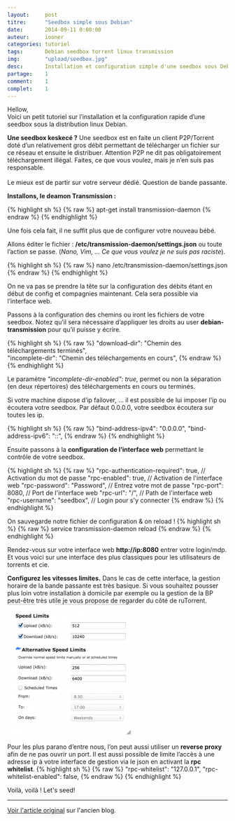 ```yaml
---
layout: 	post
titre:  	"Seedbox simple sous Debian"
date:   	2014-09-11 0:00:00
auteur: 	iooner
categories: tutoriel
tags:		Debian seedbox torrent linux transmission
img: 		"upload/seedbox.jpg"
desc:		Installation et configuration simple d'une seedbox sous Debian
partage:	1
comment:	1
complet:	1
---
```




Hellow,  
Voici un petit tutoriel sur l’installation et la configuration rapide d’une seedbox sous la distribution linux Debian.  

**Une seedbox keskecé ?** Une seedbox est en faite un client P2P/Torrent doté d’un relativement gros débit permettant de télécharger un fichier sur ce réseau et ensuite le distribuer. Attention P2P ne dit pas obligatoirement téléchargement illégal. Faites, ce que vous voulez, mais je n’en suis pas responsable. 
<br><br>
Le mieux est de partir sur votre serveur dédié. Question de bande passante.  

**Installons, le deamon Transmission :** 

{% highlight sh %}
{% raw %}
apt-get install transmission-daemon
{% endraw %}
{% endhighlight %}  

Une fois cela fait, il ne suffit plus que de configurer votre nouveau bébé.  

Allons éditer le fichier : **/etc/transmission-daemon/settings.json** ou toute l’action se passe. (*Nano, Vim, … Ce que vous voulez je ne suis pas raciste*). 

{% highlight sh %}
{% raw %}
nano /etc/transmission-daemon/settings.json
{% endraw %}
{% endhighlight %}  

On ne va pas se prendre la tête sur la configuration des débits étant en début de config et compagnies maintenant. Cela sera possible via l’interface web.  

Passons à la configuration des chemins ou iront les fichiers de votre seedbox. Notez qu’il sera nécessaire d’appliquer les droits au user **debian-transmission** pour qu’il puisse y écrire.  

{% highlight sh %}
{% raw %}
"download-dir": "Chemin des téléchargements terminés",             
"incomplete-dir": "Chemin des téléchargements en cours",
{% endraw %}
{% endhighlight %}  

Le paramètre *"incomplete-dir-enabled": true,* permet ou non la séparation (en deux répertoires) des téléchargements en cours ou terminés.  

Si votre machine dispose d’ip failover, … il est possible de lui imposer l’ip ou écoutera votre seedbox. Par défaut 0.0.0.0, votre seedbox écoutera sur toutes les ip.

{% highlight sh %}
{% raw %}
"bind-address-ipv4": "0.0.0.0",
"bind-address-ipv6": "::",
{% endraw %}
{% endhighlight %}   
  
Ensuite passons à la **configuration de l’interface web** permettant le contrôle de votre seedbox.

{% highlight sh %}
{% raw %}
"rpc-authentication-required": true, // Activation du mot de passe
"rpc-enabled": true,                 // Activation de l'interface web
"rpc-password": "Password",          // Entrez votre mot de passe
"rpc-port": 8080,                    // Port de l'interface web
"rpc-url": "/",                      // Path de l'interface web
"rpc-username": "seedbox",           // Login pour s'y connecter
{% endraw %}
{% endhighlight %}   
  
On sauvegarde notre fichier de configuration & on reload !
{% highlight sh %}
{% raw %}
service transmission-daemon reload
{% endraw %}
{% endhighlight %}  
  
Rendez-vous sur votre interface web **http://ip:8080** entrer votre login/mdp. Et vous voici sur une interface des plus classiques pour les utilisateurs de torrents et cie.  
  
**Configurez les vitesses limites.** Dans le cas de cette interface, la gestion horaire de la bande passante est très basique. Si vous souhaitez pousser plus loin votre installation à domicile par exemple ou la gestion de la BP peut-être très utile je vous propose de regarder du côté de ruTorrent.
<img class="img-responsive" src="/img/upload/client_torrent.png" alt="">  

Pour les plus parano d’entre nous, l’on peut aussi utiliser un **reverse proxy** afin de ne pas ouvrir un port. Il est aussi possible de limite l’accès à une adresse ip à votre interface de gestion via le json en activant la **rpc whitelist**. 
{% highlight sh %}
{% raw %}
"rpc-whitelist": "127.0.0.1",
"rpc-whitelist-enabled": false,
{% endraw %}
{% endhighlight %}  

Voilà, voilà ! Let's seed!



<hr>

[Voir l'article original][old] sur l'ancien blog.

[old]:			http://old.iooner.me/une-seedbox-simple-sous-debian/
